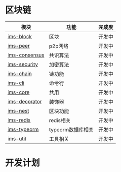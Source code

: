 # 区块链

| 模块                                                | 功能              | 完成度 |
| --------------------------------------------------- | ----------------- | ------ |
| [ims-block](./packages/ims-block/README.md)         | 区块              | 开发中 |
| [ims-peer](./packages/ims-peer/README.md)           | p2p网络           | 开发中 |
| [ims-consensus](./packages/ims-consensus/README.md) | 共识算法          | 开发中 |
| [ims-security](./packages/ims-security/README.md)   | 加密算法          | 开发中 |
| [ims-chain](./packages/ims-chain/README.md)         | 链功能            | 开发中 |
| [ims-cli](./packages/ims-cli/README.md)             | 命令行            | 开发中 |
| [ims-core](./packages/ims-core/README.md)           | 共用              | 开发中 |
| [ims-decorator](./packages/ims-decorator/README.md) | 装饰器            | 开发中 |
| [ims-nest](./packages/ims-nest/README.md)           | 区块功能          | 开发中 |
| [ims-redis](./packages/ims-redis/README.md)         | redis相关         | 开发中 |
| [ims-typeorm](./packages/ims-typeorm/README.md)     | typeorm数据库相关 | 开发中 |
| [ims-util](./packages/ims-util/README.md)           | 工具相关          | 开发中 |

# 开发计划

